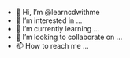 - 👋 Hi, I’m @learncdwithme
- 👀 I’m interested in ...
- 🌱 I’m currently learning ...
- 💞️ I’m looking to collaborate on ...
- 📫 How to reach me ...


